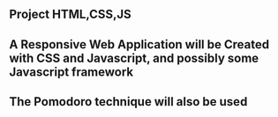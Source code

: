 ## Project HTML,CSS,JS
## A Responsive Web Application will be Created with CSS and Javascript, and possibly some Javascript framework
## The Pomodoro technique will also be used
